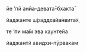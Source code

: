 йе ’пй анйа-девата̄-бхакта̄

йаджанте ш́раддхайа̄нвита̄х̣

те ’пи ма̄м эва каунтейа

йаджантй авидхи-пӯрвакам